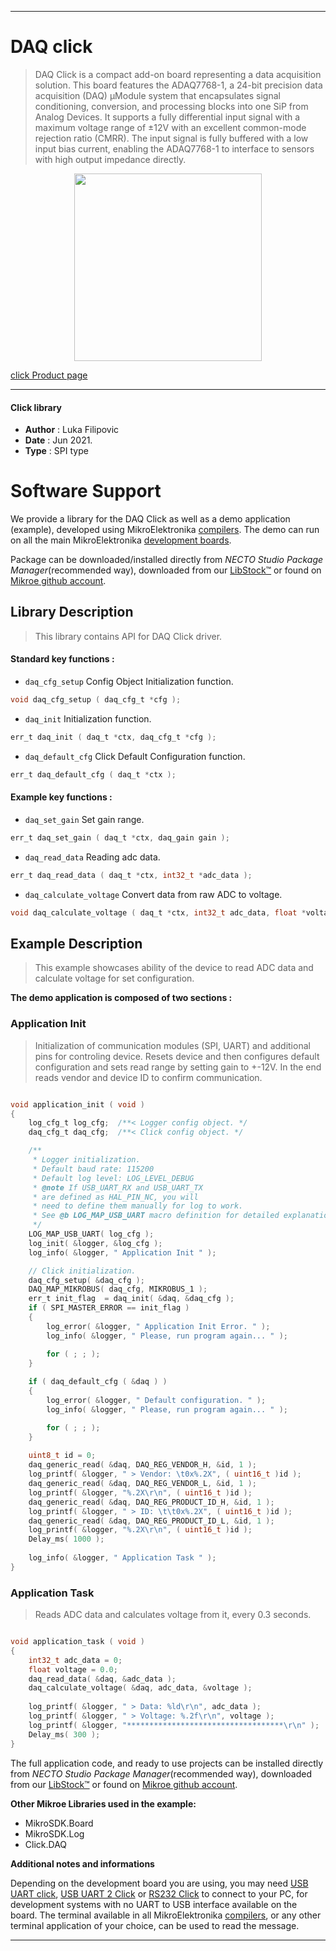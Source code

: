 
---
# DAQ click

> DAQ Click is a compact add-on board representing a data acquisition solution. This board features the ADAQ7768-1, a 24-bit precision data acquisition (DAQ) μModule system that encapsulates signal conditioning, conversion, and processing blocks into one SiP from Analog Devices. It supports a fully differential input signal with a maximum voltage range of ±12V with an excellent common-mode rejection ratio (CMRR). The input signal is fully buffered with a low input bias current, enabling the ADAQ7768-1 to interface to sensors with high output impedance directly.

<p align="center">
  <img src="https://download.mikroe.com/images/click_for_ide/daq_click.png" height=300px>
</p>

[click Product page](https://www.mikroe.com/daq-click)

---


#### Click library

- **Author**        : Luka Filipovic
- **Date**          : Jun 2021.
- **Type**          : SPI type


# Software Support

We provide a library for the DAQ Click
as well as a demo application (example), developed using MikroElektronika
[compilers](https://www.mikroe.com/necto-studio).
The demo can run on all the main MikroElektronika [development boards](https://www.mikroe.com/development-boards).

Package can be downloaded/installed directly from *NECTO Studio Package Manager*(recommended way), downloaded from our [LibStock&trade;](https://libstock.mikroe.com) or found on [Mikroe github account](https://github.com/MikroElektronika/mikrosdk_click_v2/tree/master/clicks).

## Library Description

> This library contains API for DAQ Click driver.

#### Standard key functions :

- `daq_cfg_setup` Config Object Initialization function.
```c
void daq_cfg_setup ( daq_cfg_t *cfg );
```

- `daq_init` Initialization function.
```c
err_t daq_init ( daq_t *ctx, daq_cfg_t *cfg );
```

- `daq_default_cfg` Click Default Configuration function.
```c
err_t daq_default_cfg ( daq_t *ctx );
```

#### Example key functions :

- `daq_set_gain` Set gain range.
```c
err_t daq_set_gain ( daq_t *ctx, daq_gain gain );
```

- `daq_read_data` Reading adc data.
```c
err_t daq_read_data ( daq_t *ctx, int32_t *adc_data );
```

- `daq_calculate_voltage` Convert data from raw ADC to voltage.
```c
void daq_calculate_voltage ( daq_t *ctx, int32_t adc_data, float *voltage );
```

## Example Description

> This example showcases ability of the device to read ADC 
data and calculate voltage for set configuration.

**The demo application is composed of two sections :**

### Application Init

> Initialization of communication modules (SPI, UART) and
additional pins for controling device. Resets device and
then configures default configuration and sets read range
by setting gain to +-12V. In the end reads vendor and 
device ID to confirm communication.

```c

void application_init ( void ) 
{
    log_cfg_t log_cfg;  /**< Logger config object. */
    daq_cfg_t daq_cfg;  /**< Click config object. */

    /** 
     * Logger initialization.
     * Default baud rate: 115200
     * Default log level: LOG_LEVEL_DEBUG
     * @note If USB_UART_RX and USB_UART_TX 
     * are defined as HAL_PIN_NC, you will 
     * need to define them manually for log to work. 
     * See @b LOG_MAP_USB_UART macro definition for detailed explanation.
     */
    LOG_MAP_USB_UART( log_cfg );
    log_init( &logger, &log_cfg );
    log_info( &logger, " Application Init " );

    // Click initialization.
    daq_cfg_setup( &daq_cfg );
    DAQ_MAP_MIKROBUS( daq_cfg, MIKROBUS_1 );
    err_t init_flag  = daq_init( &daq, &daq_cfg );
    if ( SPI_MASTER_ERROR == init_flag ) 
    {
        log_error( &logger, " Application Init Error. " );
        log_info( &logger, " Please, run program again... " );

        for ( ; ; );
    }
    
    if ( daq_default_cfg ( &daq ) ) 
    {
        log_error( &logger, " Default configuration. " );
        log_info( &logger, " Please, run program again... " );

        for ( ; ; );
    }
    
    uint8_t id = 0;
    daq_generic_read( &daq, DAQ_REG_VENDOR_H, &id, 1 );
    log_printf( &logger, " > Vendor: \t0x%.2X", ( uint16_t )id );
    daq_generic_read( &daq, DAQ_REG_VENDOR_L, &id, 1 );
    log_printf( &logger, "%.2X\r\n", ( uint16_t )id );
    daq_generic_read( &daq, DAQ_REG_PRODUCT_ID_H, &id, 1 );
    log_printf( &logger, " > ID: \t\t0x%.2X", ( uint16_t )id );
    daq_generic_read( &daq, DAQ_REG_PRODUCT_ID_L, &id, 1 );
    log_printf( &logger, "%.2X\r\n", ( uint16_t )id );
    Delay_ms( 1000 );
    
    log_info( &logger, " Application Task " );
}

```

### Application Task

> Reads ADC data and calculates voltage from it, every 0.3 seconds.

```c

void application_task ( void ) 
{
    int32_t adc_data = 0;
    float voltage = 0.0;
    daq_read_data( &daq, &adc_data );
    daq_calculate_voltage( &daq, adc_data, &voltage );
    
    log_printf( &logger, " > Data: %ld\r\n", adc_data );
    log_printf( &logger, " > Voltage: %.2f\r\n", voltage );
    log_printf( &logger, "***********************************\r\n" );
    Delay_ms( 300 );  
}

```

The full application code, and ready to use projects can be installed directly from *NECTO Studio Package Manager*(recommended way), downloaded from our [LibStock&trade;](https://libstock.mikroe.com) or found on [Mikroe github account](https://github.com/MikroElektronika/mikrosdk_click_v2/tree/master/clicks).

**Other Mikroe Libraries used in the example:**

- MikroSDK.Board
- MikroSDK.Log
- Click.DAQ

**Additional notes and informations**

Depending on the development board you are using, you may need
[USB UART click](http://shop.mikroe.com/usb-uart-click),
[USB UART 2 Click](http://shop.mikroe.com/usb-uart-2-click) or
[RS232 Click](http://shop.mikroe.com/rs232-click) to connect to your PC, for
development systems with no UART to USB interface available on the board. The
terminal available in all MikroElektronika
[compilers](http://shop.mikroe.com/compilers), or any other terminal application
of your choice, can be used to read the message.

---
